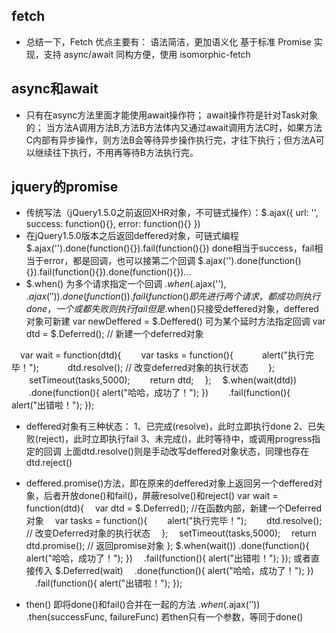 ## fetch
* 总结一下，Fetch 优点主要有：
  语法简洁，更加语义化
  基于标准 Promise 实现，支持 async/await
  同构方便，使用 isomorphic-fetch

## async和await
* 只有在async方法里面才能使用await操作符；
  await操作符是针对Task对象的；
  当方法A调用方法B,方法B方法体内又通过await调用方法C时，如果方法C内部有异步操作，则方法B会等待异步操作执行完，才往下执行；但方法A可以继续往下执行，不用再等待B方法执行完。

## jquery的promise
* 传统写法（jQuery1.5.0之前返回XHR对象，不可链式操作）：$.ajax({
  url: '',
  success:  function(){},
  error:  function(){}
})
* 在jQuery1.5.0版本之后返回deffered对象，可链式编程
$.ajax('').done(function(){}).fail(function(){})
done相当于success，fail相当于error，都是回调，也可以接第二个回调
$.ajax('').done(function(){}).fail(function(){}).done(function(){})...
* $.when() 为多个请求指定一个回调
$.when($.ajax(''), $.ajax('')).done(function(){}).fail(function(){}
即先进行两个请求，都成功则执行done，一个或都失败则执行fail
但是$.when()只接受deffered对象，deffered对象可新建
var newDeffered = $.Deffered()
可为某个延时方法指定回调
var dtd = $.Deferred(); // 新建一个deferred对象

　var wait = function(dtd){
　　var tasks = function(){
　　　alert("执行完毕！");
　　　dtd.resolve(); // 改变deferred对象的执行状态
　　};
　　setTimeout(tasks,5000);
　　return dtd;
　};
　$.when(wait(dtd))
　　.done(function(){ alert("哈哈，成功了！"); })
　　.fail(function(){ alert("出错啦！"); });
* deffered对象有三种状态：
  1、已完成(resolve)，此时立即执行done
  2、已失败(reject)，此时立即执行fail
  3、未完成()，此时等待中，或调用progress指定的回调
  上面dtd.resolve()则是手动改写deffered对象状态，同理也存在dtd.reject()

* deffered.promise()方法，即在原来的deffered对象上返回另一个deffered对象，后者开放done()和fail()，屏蔽resolve()和reject()
var wait = function(dtd){
　var dtd = $.Deferred(); //在函数内部，新建一个Deferred对象
　var tasks = function(){
　　alert("执行完毕！");
　　dtd.resolve(); // 改变Deferred对象的执行状态
　};
　setTimeout(tasks,5000);
　return dtd.promise(); // 返回promise对象
};
$.when(wait())
  .done(function(){ alert("哈哈，成功了！"); })
　.fail(function(){ alert("出错啦！"); });
或者直接传入
$.Deferred(wait)
　.done(function(){ alert("哈哈，成功了！"); })
　.fail(function(){ alert("出错啦！"); });

* then() 即将done()和fail()合并在一起的方法
$.when($.ajax(‘’))
  .then(successFunc, failureFunc)
若then只有一个参数，等同于done()



  